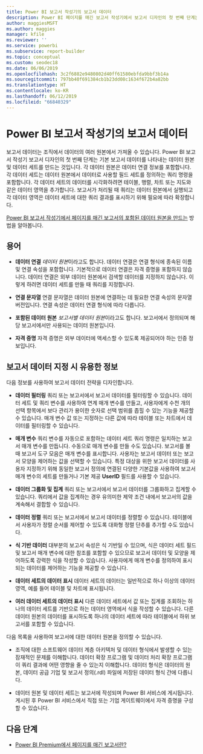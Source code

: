 ```yaml
---
title: Power BI 보고서 작성기의 보고서 데이터
description: Power BI 페이지를 매긴 보고서 작성기에서 보고서 디자인의 첫 번째 단계는 기본 보고서 데이터를 나타내는 데이터 원본 및 데이터 세트를 만드는 것입니다.
author: maggiesMSFT
ms.author: maggies
manager: kfile
ms.reviewer: ''
ms.service: powerbi
ms.subservice: report-builder
ms.topic: conceptual
ms.custom: seodec18
ms.date: 06/06/2019
ms.openlocfilehash: 3c2f6882e9480802d40ff61580ebfda9bbf3b14a
ms.sourcegitcommit: 797bb40f691384cb1b23dd08c1634f672b4a82bb
ms.translationtype: HT
ms.contentlocale: ko-KR
ms.lasthandoff: 06/12/2019
ms.locfileid: "66840329"
---
```

# <a name="report-data-in-power-bi-report-builder"></a>Power BI 보고서 작성기의 보고서 데이터

보고서 데이터는 조직에서 데이터의 여러 원본에서 가져올 수 있습니다. Power BI 보고서 작성기 보고서 디자인의 첫 번째 단계는 기본 보고서 데이터를 나타내는 데이터 원본 및 데이터 세트를 만드는 것입니다. 각 데이터 원본은 데이터 연결 정보를 포함합니다. 각 데이터 세트는 데이터 원본에서 데이터로 사용할 필드 세트를 정의하는 쿼리 명령을 포함합니다. 각 데이터 세트의 데이터를 시각화하려면 테이블, 행렬, 차트 또는 지도와 같은 데이터 영역을 추가합니다. 보고서가 처리될 때 쿼리는 데이터 원본에서 실행되고 각 데이터 영역은 데이터 세트에 대한 쿼리 결과를 표시하기 위해 필요에 따라 확장합니다.  

[Power BI 보고서 작성기에서 페이지를 매긴 보고서의 포함된 데이터 원본을 만드는](paginated-reports-embedded-data-source.md) 방법을 알아봅니다.


##  <a name="BkMk_ReportDataTerms"></a> 용어  
  
- **데이터 연결** *데이터 원본*이라고도 합니다. 데이터 연결은 연결 형식에 종속된 이름 및 연결 속성을 포함합니다. 기본적으로 데이터 연결은 자격 증명을 포함하지 않습니다. 데이터 연결은 외부 데이터 원본에서 검색할 데이터를 지정하지 않습니다. 이렇게 하려면 데이터 세트를 만들 때 쿼리를 지정합니다.  
  
- **연결 문자열** 연결 문자열은 데이터 원본에 연결하는 데 필요한 연결 속성의 문자열 버전입니다. 연결 속성은 데이터 연결 형식에 따라 다릅니다.  
  
- **포함된 데이터 원본** *보고서별 데이터 원본*이라고도 합니다. 보고서에서 정의되며 해당 보고서에서만 사용되는 데이터 원본입니다.  
  
- **자격 증명** 자격 증명은 외부 데이터에 액세스할 수 있도록 제공되어야 하는 인증 정보입니다.  
  
##  <a name="BkMk_ReportDataTips"></a> 보고서 데이터 지정 시 유용한 정보

 다음 정보를 사용하여 보고서 데이터 전략을 디자인합니다.  
  
- **데이터 필터링** 쿼리 또는 보고서에서 보고서 데이터를 필터링할 수 있습니다. 데이터 세트 및 쿼리 변수를 사용하여 연계 매개 변수를 만들고, 사용자에게 수천 개의 선택 항목에서 보다 관리가 용이한 숫자로 선택 범위를 좁힐 수 있는 기능을 제공할 수 있습니다. 매개 변수 값 또는 지정하는 다른 값에 따라 테이블 또는 차트에서 데이터를 필터링할 수 있습니다.  
  
- **매개 변수** 쿼리 변수를 자동으로 포함하는 데이터 세트 쿼리 명령은 일치하는 보고서 매개 변수를 만듭니다. 수동으로 매개 변수를 만들 수도 있습니다. 보고서를 볼 때 보고서 도구 모음은 매개 변수를 표시합니다. 사용자는 보고서 데이터 또는 보고서 모양을 제어하는 값을 선택할 수 있습니다. 특정 대상을 위한 보고서 데이터를 사용자 지정하기 위해 동일한 보고서 정의에 연결된 다양한 기본값을 사용하여 보고서 매개 변수의 세트를 만들거나 기본 제공 **UserID** 필드를 사용할 수 있습니다. 
  
- **데이터 그룹화 및 집계** 쿼리 또는 보고서에서 보고서 데이터를 그룹화하고 집계할 수 있습니다. 쿼리에서 값을 집계하는 경우 유의미한 제약 조건 내에서 보고서의 값을 계속해서 결합할 수 있습니다.  
  
- **데이터 정렬** 쿼리 또는 보고서에서 보고서 데이터를 정렬할 수 있습니다. 테이블에서 사용자가 정렬 순서를 제어할 수 있도록 대화형 정렬 단추를 추가할 수도 있습니다.  
  
- **식 기반 데이터** 대부분의 보고서 속성은 식 기반일 수 있으며, 식은 데이터 세트 필드 및 보고서 매개 변수에 대한 참조를 포함할 수 있으므로 보고서 데이터 및 모양을 제어하도록 강력한 식을 작성할 수 있습니다. 사용자에게 매개 변수를 정의하여 표시되는 데이터를 제어하는 기능을 제공할 수 있습니다.  
  
- **데이터 세트의 데이터 표시** 데이터 세트의 데이터는 일반적으로 하나 이상의 데이터 영역, 예를 들어 테이블 및 차트에 표시됩니다.  
  
- **여러 데이터 세트의 데이터 표시** 다른 데이터 세트에서 값 또는 집계를 조회하는 하나의 데이터 세트를 기반으로 하는 데이터 영역에서 식을 작성할 수 있습니다. 다른 데이터 원본의 데이터를 표시하도록 하나의 데이터 세트에 따라 테이블에서 하위 보고서를 포함할 수 있습니다.  
  
 다음 목록을 사용하여 보고서에 대한 데이터 원본을 정의할 수 있습니다.  
  
- 조직에 대한 소프트웨어 데이터 계층 아키텍처 및 데이터 형식에서 발생할 수 있는 잠재적인 문제를 이해합니다. 데이터 확장 프로그램 및 데이터 처리 확장 프로그램이 쿼리 결과에 어떤 영향을 줄 수 있는지 이해합니다. 데이터 형식은 데이터의 원본, 데이터 공급 기업 및 보고서 정의(.rdl) 파일에 저장된 데이터 형식 간에 다릅니다.  
  
- 데이터 원본 및 데이터 세트는 보고서에 작성되며 Power BI 서비스에 게시됩니다. 게시된 후 Power BI 서비스에서 직접 또는 기업 게이트웨이에서 자격 증명을 구성할 수 있습니다. 

## <a name="next-steps"></a>다음 단계

- [Power BI Premium에서 페이지를 매긴 보고서란?](paginated-reports-report-builder-power-bi.md)  
